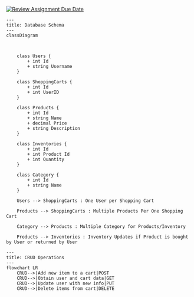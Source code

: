 [![Review Assignment Due Date](https://classroom.github.com/assets/deadline-readme-button-24ddc0f5d75046c5622901739e7c5dd533143b0c8e959d652212380cedb1ea36.svg)](https://classroom.github.com/a/S0FzI6c4)


```mermaid
---
title: Database Schema
---
classDiagram

    

    class Users {
        + int Id
        + string Username
    }

    class ShoppingCarts {
        + int Id
        + int UserID
    }

    class Products {
        + int Id
        + string Name
        + decimal Price
        + string Description
    }

    class Inventories {
        + int Id
        + int Product Id
        + int Quantity
    }

    class Category {
        + int Id
        + string Name
    }

    Users --> ShoppingCarts : One User per Shopping Cart

    Products --> ShoppingCarts : Multiple Products Per One Shopping Cart

    Category --> Products : Multiple Category for Products/Inventory

    Products --> Inventories : Inventory Updates if Product is bought by User or returned by User
```




```mermaid
---
title: CRUD Operations
---
flowchart LR
    CRUD-->|Add new item to a cart|POST
    CRUD-->|Obtain user and cart data|GET
    CRUD-->|Update user with new info|PUT
    CRUD-->|Delete items from cart|DELETE
```